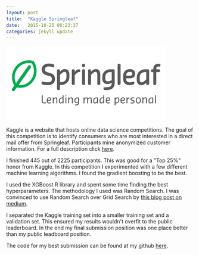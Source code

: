 ```yaml
---
layout: post
title:  "Kaggle Springleaf"
date:   2015-10-25 00:23:37
categories: jekyll update
---
```


<a href="https://www.kaggle.com/c/springleaf-marketing-response" rel="Springleaf Logo">![alt tag](/Png/Kaggle-Springleaf.png)</a>


Kaggle is a website that hosts online data science competitions.  The goal of this competition is to identify consumers who are most interested in a direct mail offer from Springleaf. Participants mine anonymized customer information.  For a full description click [here](https://www.kaggle.com/c/springleaf-marketing-response).

I finished 445 out of 2225 participants.  This was good for a "Top 25%" honor from Kaggle.  In this competition I experimented with a few different machine learning algorithms.  I found the gradient boosting to be the best.  

I used the XGBoost R library and spent some time finding the best hyperparameters.  The methodology I used was Random Search.  I was convinced to use Random Search over Grid Search by [this blog post on medium](https://medium.com/rants-on-machine-learning/smarter-parameter-sweeps-or-why-grid-search-is-plain-stupid-c17d97a0e881).

I separated the Kaggle training set into a smaller training set and a validation set.  This ensured my results wouldn't overfit to the public leaderboard.  In the end my final submission position was one place better than my public leadboard position.

The code for my best submission can be found at my github [here](https://github.com/frutoper/Springleaf-Kaggle).
